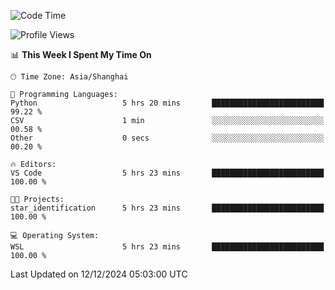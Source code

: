 <!--START_SECTION:waka-->
![Code Time](http://img.shields.io/badge/Code%20Time-2%2C140%20hrs%2049%20mins-blue)

![Profile Views](http://img.shields.io/badge/Profile%20Views-2-blue)

📊 **This Week I Spent My Time On** 

```text
🕑︎ Time Zone: Asia/Shanghai

💬 Programming Languages: 
Python                   5 hrs 20 mins       █████████████████████████   99.22 % 
CSV                      1 min               ░░░░░░░░░░░░░░░░░░░░░░░░░   00.58 % 
Other                    0 secs              ░░░░░░░░░░░░░░░░░░░░░░░░░   00.20 % 

🔥 Editors: 
VS Code                  5 hrs 23 mins       █████████████████████████   100.00 % 

🐱‍💻 Projects: 
star_identification      5 hrs 23 mins       █████████████████████████   100.00 % 

💻 Operating System: 
WSL                      5 hrs 23 mins       █████████████████████████   100.00 % 
```


 Last Updated on 12/12/2024 05:03:00 UTC
<!--END_SECTION:waka-->